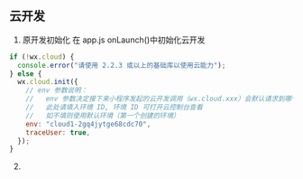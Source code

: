 ## 云开发

1. 原开发初始化
   在 app.js onLaunch()中初始化云开发

```js
if (!wx.cloud) {
  console.error("请使用 2.2.3 或以上的基础库以使用云能力");
} else {
  wx.cloud.init({
    // env 参数说明：
    //   env 参数决定接下来小程序发起的云开发调用（wx.cloud.xxx）会默认请求到哪个云环境的资源
    //   此处请填入环境 ID, 环境 ID 可打开云控制台查看
    //   如不填则使用默认环境（第一个创建的环境）
    env: "cloud1-2gq4jytge68cdc70",
    traceUser: true,
  });
}
```

2. 
